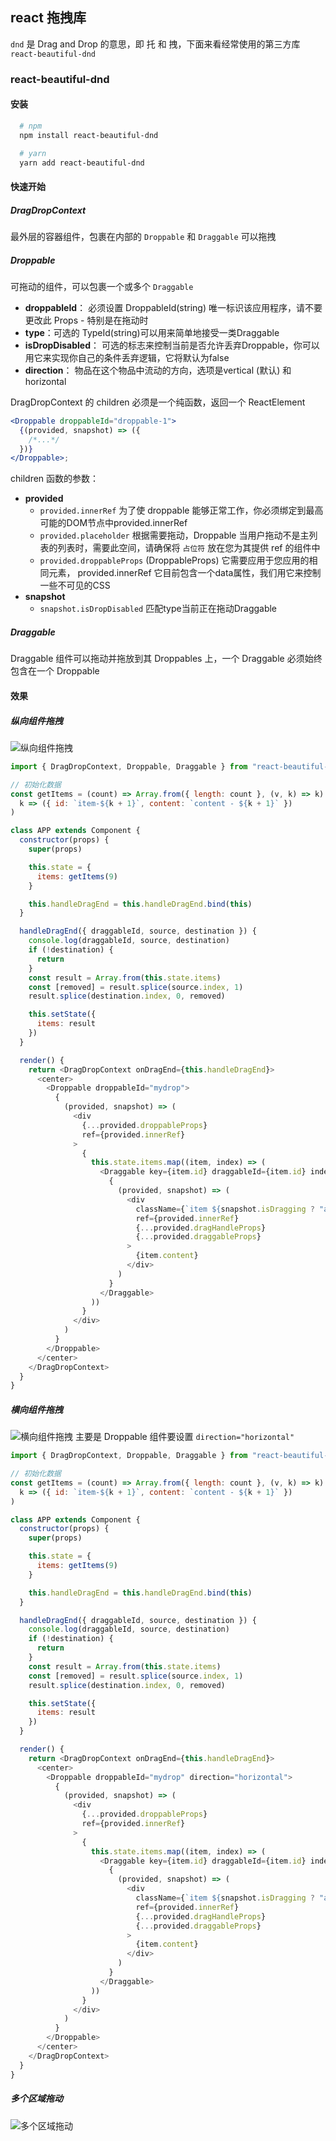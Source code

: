 ## react 拖拽库

`dnd` 是 Drag and Drop 的意思，即 托 和 拽，下面来看经常使用的第三方库 `react-beautiful-dnd`

### react-beautiful-dnd

#### 安装
```bash
  # npm
  npm install react-beautiful-dnd

  # yarn
  yarn add react-beautiful-dnd
```

#### 快速开始
##### DragDropContext
最外层的容器组件，包裹在内部的 `Droppable` 和 `Draggable` 可以拖拽

##### Droppable
可拖动的组件，可以包裹一个或多个 `Draggable` 

* **droppableId**： 必须设置 DroppableId(string) 唯一标识该应用程序，请不要更改此 Props - 特别是在拖动时
* **type**：可选的 TypeId(string)可以用来简单地接受一类Draggable
* **isDropDisabled**： 可选的标志来控制当前是否允许丢弃Droppable，你可以用它来实现你自己的条件丢弃逻辑，它将默认为false
* **direction**： 物品在这个物品中流动的方向，选项是vertical (默认) 和horizontal

DragDropContext 的 children 必须是一个纯函数，返回一个 ReactElement
```jsx
<Droppable droppableId="droppable-1">
  {(provided, snapshot) => ({
    /*...*/
  })}
</Droppable>;
```
children 函数的参数：
* **provided**
  * `provided.innerRef`  为了使 droppable 能够正常工作，你必须绑定到最高可能的DOM节点中provided.innerRef
  * `provided.placeholder` 根据需要拖动，Droppable 当用户拖动不是主列表的列表时，需要此空间，请确保将 `占位符` 放在您为其提供 ref 的组件中
  * `provided.droppableProps` (DroppableProps) 它需要应用于您应用的相同元素， provided.innerRef 它目前包含一个data属性，我们用它来控制一些不可见的CSS
* **snapshot**
  * `snapshot.isDropDisabled`  匹配type当前正在拖动Draggable

##### Draggable
Draggable 组件可以拖动并拖放到其 Droppables 上，一个 Draggable 必须始终包含在一个 Droppable

#### 效果
##### 纵向组件拖拽
![纵向组件拖拽](work/images/dnd1.webp)
```js
import { DragDropContext, Droppable, Draggable } from "react-beautiful-dnd";

// 初始化数据
const getItems = (count) => Array.from({ length: count }, (v, k) => k).map(
  k => ({ id: `item-${k + 1}`, content: `content - ${k + 1}` })
)

class APP extends Component {
  constructor(props) {
    super(props)

    this.state = {
      items: getItems(9)
    }

    this.handleDragEnd = this.handleDragEnd.bind(this)
  }

  handleDragEnd({ draggableId, source, destination }) {
    console.log(draggableId, source, destination)
    if (!destination) {
      return
    }
    const result = Array.from(this.state.items)
    const [removed] = result.splice(source.index, 1)
    result.splice(destination.index, 0, removed)

    this.setState({
      items: result
    })
  }

  render() {
    return <DragDropContext onDragEnd={this.handleDragEnd}>
      <center>
        <Droppable droppableId="mydrop">
          {
            (provided, snapshot) => (
              <div
                {...provided.droppableProps}
                ref={provided.innerRef}
              >
                {
                  this.state.items.map((item, index) => (
                    <Draggable key={item.id} draggableId={item.id} index={index}>
                      {
                        (provided, snapshot) => (
                          <div
                            className={`item ${snapshot.isDragging ? "active" : ""}`}
                            ref={provided.innerRef}
                            {...provided.dragHandleProps}
                            {...provided.draggableProps}
                          >
                            {item.content}
                          </div>
                        )
                      }
                    </Draggable>
                  ))
                }
              </div>
            )
          }
        </Droppable>
      </center>
    </DragDropContext>
  }
}
```

##### 横向组件拖拽
![横向组件拖拽](work/images/dnd2.webp)
主要是 Droppable 组件要设置 `direction="horizontal"`
```js
import { DragDropContext, Droppable, Draggable } from "react-beautiful-dnd";

// 初始化数据
const getItems = (count) => Array.from({ length: count }, (v, k) => k).map(
  k => ({ id: `item-${k + 1}`, content: `content - ${k + 1}` })
)

class APP extends Component {
  constructor(props) {
    super(props)

    this.state = {
      items: getItems(9)
    }

    this.handleDragEnd = this.handleDragEnd.bind(this)
  }

  handleDragEnd({ draggableId, source, destination }) {
    console.log(draggableId, source, destination)
    if (!destination) {
      return
    }
    const result = Array.from(this.state.items)
    const [removed] = result.splice(source.index, 1)
    result.splice(destination.index, 0, removed)

    this.setState({
      items: result
    })
  }

  render() {
    return <DragDropContext onDragEnd={this.handleDragEnd}>
      <center>
        <Droppable droppableId="mydrop" direction="horizontal">
          {
            (provided, snapshot) => (
              <div
                {...provided.droppableProps}
                ref={provided.innerRef}
              >
                {
                  this.state.items.map((item, index) => (
                    <Draggable key={item.id} draggableId={item.id} index={index}>
                      {
                        (provided, snapshot) => (
                          <div
                            className={`item ${snapshot.isDragging ? "active" : ""}`}
                            ref={provided.innerRef}
                            {...provided.dragHandleProps}
                            {...provided.draggableProps}
                          >
                            {item.content}
                          </div>
                        )
                      }
                    </Draggable>
                  ))
                }
              </div>
            )
          }
        </Droppable>
      </center>
    </DragDropContext>
  }
}
```

##### 多个区域拖动
![多个区域拖动](work/images/dnd3.webp)